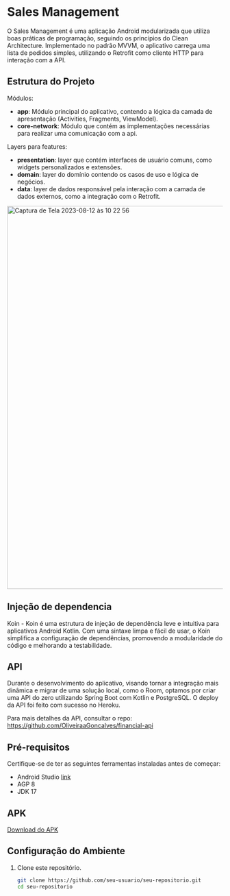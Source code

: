# Sales Management

O Sales Management é uma aplicação Android modularizada que utiliza boas práticas de programação, seguindo os princípios do Clean Architecture. Implementado no padrão MVVM, o aplicativo carrega uma lista de pedidos simples, utilizando o Retrofit como cliente HTTP para interação com a API.

## Estrutura do Projeto

Módulos:
- **app**: Módulo principal do aplicativo, contendo a lógica da camada de apresentação (Activities, Fragments, ViewModel).
- **core-network**: Módulo que contém as implementações necessárias para realizar uma comunicação com a api.

Layers para features:
- **presentation**: layer que contém interfaces de usuário comuns, como widgets personalizados e extensões.
- **domain**: layer do domínio contendo os casos de uso e lógica de negócios.
- **data**: layer de dados responsável pela interação com a camada de dados externos, como a integração com o Retrofit.


<img width="894" alt="Captura de Tela 2023-08-12 às 10 22 56" src="https://github.com/OliveiraaGoncalves/comics/assets/20058035/a3bee3f7-3d2a-42be-8a92-dbfe4bf9c978">

## Injeção de dependencia
Koin - Koin é uma estrutura de injeção de dependência leve e intuitiva para aplicativos Android Kotlin. Com uma sintaxe limpa e fácil de usar, o Koin simplifica a configuração de dependências, promovendo a modularidade do código e melhorando a testabilidade.

## API
Durante o desenvolvimento do aplicativo, visando tornar a integração mais dinâmica e migrar de uma solução local, como o Room, optamos por criar uma API do zero utilizando Spring Boot com Kotlin e PostgreSQL. O deploy da API foi feito com sucesso no Heroku.

Para mais detalhes da API, consultar o repo: https://github.com/OliveiraaGoncalves/financial-api

## Pré-requisitos

Certifique-se de ter as seguintes ferramentas instaladas antes de começar:

- Android Studio [link](https://developer.android.com/studio)
- AGP 8
- JDK 17
## APK
[Download do APK](./apk/app-debug.apk)

## Configuração do Ambiente

1. Clone este repositório.
    ```bash
    git clone https://github.com/seu-usuario/seu-repositorio.git
    cd seu-repositorio
    ```
